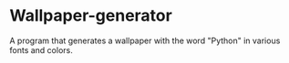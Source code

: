 # Wallpaper-generator
A program that generates a wallpaper with the word "Python" in various fonts and colors.
